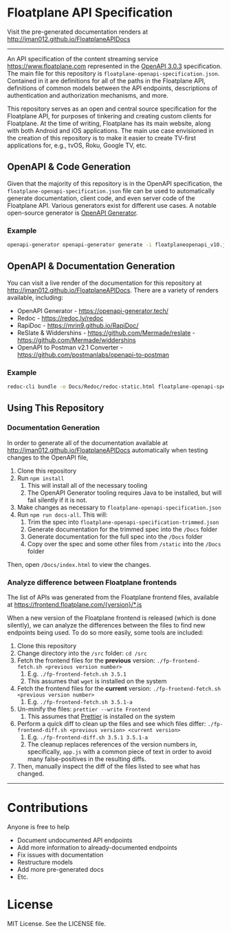 # Floatplane API Specification

Visit the pre-generated documentation renders at http://jman012.github.io/FloatplaneAPIDocs

---

An API specification of the content streaming service https://www.floatplane.com represented in the [OpenAPI 3.0.3](https://swagger.io/specification/) specification. The main file for this repository is `floatplane-openapi-specification.json`. Contained in it are definitions for all of the paths in the Floatplane API, definitions of common models between the API endpoints, descriptions of authentication and authorization mechanisms, and more.

This repository serves as an open and central source specification for the Floatplane API, for purposes of tinkering and creating custom clients for Floatplane. At the time of writing, Floatplane has its main website, along with both Android and iOS applications. The main use case envisioned in the creation of this repository is to make it easier to create TV-first applications for, e.g., tvOS, Roku, Google TV, etc.

## OpenAPI & Code Generation

Given that the majority of this repository is in the OpenAPI specification, the `floatplane-openapi-specification.json` file can be used to automatically generate documentation, client code, and even server code of the Floatplane API. Various generators exist for different use cases. A notable open-source generator is [OpenAPI Generator](https://openapi-generator.tech/).

### Example

```sh
openapi-generator openapi-generator generate -i floatplaneopenapi_v10.json -o Swift -g swift5 --library vapor
```

## OpenAPI & Documentation Generation

You can visit a live render of the documentation for this repository at http://jman012.github.io/FloatplaneAPIDocs. There are a variety of renders available, including:
- OpenAPI Generator - https://openapi-generator.tech/
- Redoc - https://redoc.ly/redoc
- RapiDoc - https://mrin9.github.io/RapiDoc/
- ReSlate & Widdershins - https://github.com/Mermade/reslate - https://github.com/Mermade/widdershins
- OpenAPI to Postman v2.1 Converter - https://github.com/postmanlabs/openapi-to-postman

### Example

```sh
redoc-cli bundle -o Docs/Redoc/redoc-static.html floatplane-openapi-specification.json
```

## Using This Repository

### Documentation Generation

In order to generate all of the documentation available at http://jman012.github.io/FloatplaneAPIDocs automatically when testing changes to the OpenAPI file,
1. Clone this repository
2. Run `npm install`
	1. This will install all of the necessary tooling
	2. The OpenAPI Generator tooling requires Java to be installed, but will fail silently if it is not.
3. Make changes as necessary to `floatplane-openapi-specification.json`
4. Run `npm run docs-all`. This will:
	1. Trim the spec into `floatplane-openapi-specification-trimmed.json`
	2. Generate documentation for the trimmed spec into the `/Docs` folder
	3. Generate documentation for the full spec into the `/Docs` folder
	4. Copy over the spec and some other files from `/static` into the `/Docs` folder

Then, open `/Docs/index.html` to view the changes.

### Analyze difference between Floatplane frontends

The list of APIs was generated from the Floatplane frontend files, available at https://frontend.floatplane.com/{version}/*.js

When a new version of the Floatplane frontend is released (which is done silently), we can analyze the differences between the files to find new endpoints being used. To do so more easily, some tools are included:

1. Clone this repository
2. Change directory into the `/src` folder: `cd /src`
3. Fetch the frontend files for the **previous** version: `./fp-frontend-fetch.sh <previous version number>`
	1. E.g. `./fp-frontend-fetch.sh 3.5.1`
	2. This assumes that `wget` is installed on the system
4. Fetch the frontend files for the **current** version: `./fp-frontend-fetch.sh <previous version number>`
	1. E.g. `./fp-frontend-fetch.sh 3.5.1-a`
5. Un-minify the files: `prettier --write Frontend`
	1. This assumes that [Prettier](https://prettier.io/) is installed on the system
6. Perform a quick diff to clean up the files and see which files differ: `./fp-frontend-diff.sh <previous version> <current version>`
	1. E.g. `./fp-frontend-diff.sh 3.5.1 3.5.1-a`
	2. The cleanup replaces references of the version numbers in, specifically, `app.js` with a common piece of text in order to avoid many false-positives in the resulting diffs.
7. Then, manually inspect the diff of the files listed to see what has changed.

---

# Contributions

Anyone is free to help
- Document undocumented API endpoints
- Add more information to already-documented endpoints
- Fix issues with documentation
- Restructure models
- Add more pre-generated docs
- Etc.

# License

MIT License. See the LICENSE file.